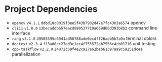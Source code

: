 # Project Dependencies

- `opencv` `v4.1.1` `ddbd10c0019f3ee5f43b7902d47e7fc4303a6574` opencv
- `cli11` `v1.8.0` `13becaddb657eacd090537719a669d66d393b8b2` command line
  interface
- `rang` `v3.1.0` `49505595c6941ad58788ade0ecdff26aeb5b7a9a` terminal colors
- `doctest` `v2.3.4` `f13a00cc27ed3c1ec4f755572ab7556c4cb01716` unit testing
- `cpp-taskflow` `v2.2.0` `24072c59f4e2c917a62beb61397aa9c59251dcee`
  parallelization
